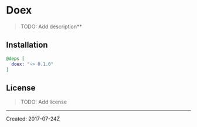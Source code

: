 # Doex

> TODO: Add description**


## Installation

```elixir
@deps [
  doex: "~> 0.1.0"
]
```

## License

> TODO: Add license

----
Created:  2017-07-24Z

